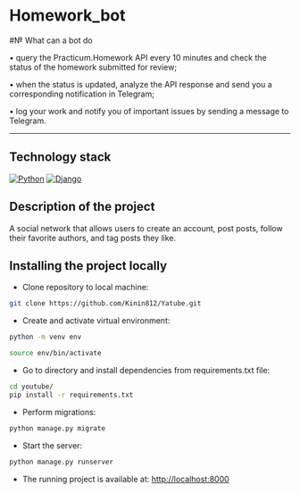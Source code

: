 # Homework_bot


#№ What can a bot do

• query the Practicum.Homework API every 10 minutes and check the status of the homework submitted for review;

• when the status is updated, analyze the API response and send you a corresponding notification in Telegram;

• log your work and notify you of important issues by sending a message to Telegram.

---

## Technology stack

[![Python](https://img.shields.io/badge/-Python-464646?style=flat-square&logo=Python)](https://www.python.org/)
[![Django](https://img.shields.io/badge/-Django-464646?style=flat-square&logo=Django)](https://www.djangoproject.com/)

## Description of the project

A social network that allows users to create an account, post posts, follow their favorite authors, and tag posts they like.

## Installing the project locally

* Clone repository to local machine:
```bash
git clone https://github.com/Kinin812/Yatube.git
```

* Create and activate virtual environment:

```bash
python -m venv env
```

```bash
source env/bin/activate
```

* Go to directory and install dependencies from requirements.txt file:

```bash
cd youtube/
pip install -r requirements.txt
```

* Perform migrations:

```bash
python manage.py migrate
```

* Start the server:
```bash
python manage.py runserver
```

* The running project is available at: [http://localhost:8000](http://localhost:8000)


